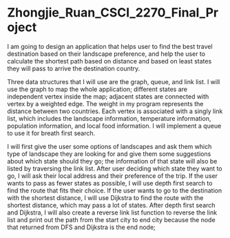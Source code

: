 # Zhongjie_Ruan_CSCI_2270_Final_Project

I am going to design an application that helps user to find the best travel destination based on their landscape preference, and help the user to calculate the shortest path based on distance and based on least states they will pass to arrive the destination country. 

Three data structures that I will use are the graph, queue, and link list. I will use the graph to map the whole application; different states are independent vertex inside the map; adjacent states are connected with vertex by a weighted edge. The weight in my program represents the distance between two countries. Each vertex is associated with a singly link list, which includes the landscape information, temperature information, population information, and local food information. I will implement a queue to use it for breath first search.

I will first give the user some options of landscapes and ask them which type of landscape they are looking for and give them some suggestions about which state should they go; the information of that state will also be listed by traversing the link list. After user deciding which state they want to go, I will ask their local address and their preference of the trip. If the user wants to pass as fewer states as possible, I will use depth first search to find the route that fits their choice. If the user wants to go to the destination with the shortest distance, I will use Dijkstra to find the route with the shortest distance, which may pass a lot of states. After depth first search and Dijkstra, I will also create a reverse link list function to reverse the link list and print out the path from the start city to end city because the node that returned from DFS and Dijkstra is the end node;

